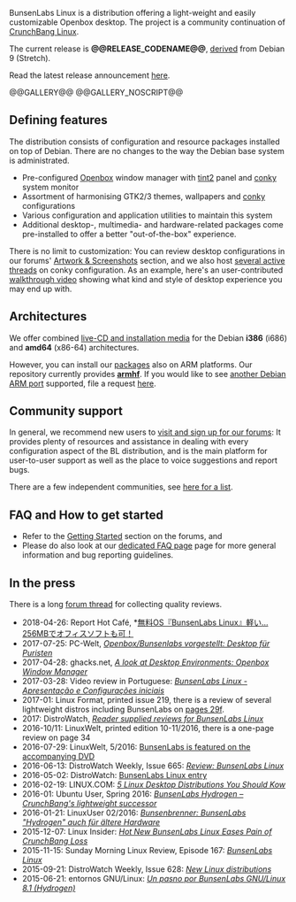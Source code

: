 [openbox]:    <http://openbox.org/wiki/Main_Page>
[debian]:     <https://www.debian.org>
[cb]:         <http://crunchbang.org/forums/viewtopic.php?id=38916>
[releaseurl]: <@@RELEASE_ANNOUNCEMENT_URL@@>
[censuslink]: <https://wiki.debian.org/Derivatives/Census/BunsenLabs>

BunsenLabs Linux is a distribution offering a light-weight and easily
customizable Openbox desktop. The project is a community continuation of
[CrunchBang Linux](https://en.wikipedia.org/wiki/CrunchBang_Linux).

The current release is **\@\@RELEASE\_CODENAME\@\@**, [derived][censuslink] from Debian 9 (Stretch).

Read the latest release announcement [here][releaseurl].

\@\@GALLERY\@\@
<noscript>
\@\@GALLERY\_NOSCRIPT\@\@
</noscript>

## Defining features

The distribution consists of configuration and resource packages
installed on top of Debian. There are no changes to the way the Debian
base system is administrated.

* Pre-configured [Openbox](http://openbox.org/wiki/Main_Page) window
  manager with [tint2](https://gitlab.com/o9000/tint2) panel and
  [conky](http://conky.sourceforge.net/) system monitor
* Assortment of harmonising GTK2/3 themes, wallpapers and
  [conky](https://github.com/brndnmtthws/conky) configurations
* Various configuration and application utilities to maintain this
  system
* Additional desktop-, multimedia- and hardware-related packages come
  pre-installed to offer a better "out-of-the-box" experience.

There is no limit to customization: You can review desktop
configurations in our forums' [Artwork & Screenshots](https://forums.bunsenlabs.org/viewforum.php?id=8) section,
and we also host [several active threads](https://forums.bunsenlabs.org/viewforum.php?id=9) on conky
configuration. As an example, here's an user-contributed [walkthrough video](https://youtu.be/TUXohePdiR4) showing
what kind and style of desktop experience you may end up with.

## Architectures

We offer combined [live-CD and installation
media](/installation.html#live-cddvdusb-key-method) for the Debian
**i386** (i686) and **amd64** (x86-64) architectures.

However, you can install our [packages](/installation.html#package-based-install) also on ARM platforms.
Our repository currently provides **[armhf](https://wiki.debian.org/ArmHardFloatPort)**.
If you would like to see [another Debian ARM port](https://www.debian.org/ports/arm/) supported,
file a request [here](https://forums.bunsenlabs.org/viewforum.php?id=13).

## Community support

In general, we recommend new users to [visit and sign up for  our
forums](https://forums.bunsenlabs.org): It provides plenty of resources
and assistance in dealing with every configuration aspect of the BL
distribution, and is the main platform for user-to-user support as well
as the place to voice suggestions and report bugs.

There are a few independent communities, see [here for a list](https://www.bunsenlabs.org/faq.html#independent-channels).

## FAQ and How to get started

* Refer to the [Getting Started](https://forums.bunsenlabs.org/viewforum.php?id=21) section on the forums, and
* Please do also look at our [dedicated FAQ page](https://www.bunsenlabs.org/faq.html) page for more general information and bug reporting guidelines.

## In the press

There is a long [forum thread](https://forums.bunsenlabs.org/viewtopic.php?id=763) for collecting quality reviews.

* 2018-04-26: Report Hot Café, *[無料OS『BunsenLabs Linux』軽い…256MBでオフィスソフトも可！](https://report.hot-cafe.net/bunsenlabs-linux-4951)
* 2017-07-25: PC-Welt, *[Openbox/Bunsenlabs vorgestellt: Desktop für Puristen](https://www.pcwelt.de/a/openbox-bunsenlabs-vorgestellt-desktop-fuer-puristen,3447522)*
* 2017-04-28: ghacks.net, *[A look at Desktop Environments: Openbox Window Manager](https://www.ghacks.net/2017/04/28/a-look-at-desktop-environments-openbox-window-manager/)*
* 2017-03-28: Video review in Portuguese: *[BunsenLabs Linux - Apresentação e Configurações iniciais](https://www.youtube.com/watch?v=HoNKPopVpbw)*
* 2017-01: Linux Format, printed issue 219, there is a review of several lightweight distros including BunsenLabs on [pages 29f](https://www.myfavouritemagazines.co.uk/computer/linux-format-magazine-back-issues/linux-format-january-2017-issue-219/).
* 2017: DistroWatch, *[Reader supplied reviews for BunsenLabs Linux](https://distrowatch.com/dwres.php?resource=ratings&distro=bunsenlabs)*
* 2016-10/11: LinuxWelt, printed edition 10-11/2016, there is a one-page review on page 34
* 2016-07-29: LinuxWelt, 5/2016: [BunsenLabs is featured on the accompanying DVD](http://www.pcwelt.de/news/LinuxWelt-5-2016-jetzt-am-Kiosk-10016907.html)
* 2016-06-13: DistroWatch Weekly, Issue 665: *[Review: BunsenLabs Linux](https://distrowatch.com/weekly.php?issue=20160613#bunsen)*
* 2016-05-02: DistroWatch: [BunsenLabs Linux entry](https://distrowatch.com/table.php?distribution=bunsenlabs)
* 2016-02-19: LINUX.COM: *[5 Linux Desktop Distributions You Should Kow](http://www.linux.com/learn/tutorials/886407-5-live-linux-desktop-distributions-you-should-know)*
* 2016-01: Ubuntu User, Spring 2016: *[BunsenLabs Hydrogen – CrunchBang's lightweight successor](https://www.ubuntu-user.com/Magazine/Archive/2016/28/BunsenLabs-Hydrogen-CrunchBang-s-lightweight-successor)*
* 2016-01-21: LinuxUser 02/2016: *[Bunsenbrenner: BunsenLabs "Hydrogen" auch für ältere Hardware](http://www.linux-community.de/Internal/Artikel/Print-Artikel/LinuxUser/2016/02/Bunsenbrenner)*
* 2015-12-07: Linux Insider: *[Hot New BunsenLabs Linux Eases Pain of CrunchBang Loss](http://www.linuxinsider.com/story/82837.html?rss=1)*
* 2015-11-15: Sunday Morning Linux Review, Episode 167: *[BunsenLabs Linux](http://smlr.us/?p=4833/)*
* 2015-09-21: DistroWatch Weekly, Issue 628: *[New Linux distributions](http://distrowatch.com/weekly.php?issue=20150921#waiting)*
* 2015-06-21: entornos GNU/Linux: *[Un pasno por BunsenLabs GNU/Linux 8.1 (Hydrogen)](http://entornosgnulinux.com/2015/06/21/un-paseo-por-bunsenlabs-gnulinux-8-1-hydrogen/)*

